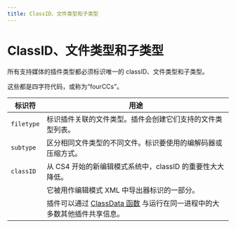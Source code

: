 ```yaml
---
title: ClassID、文件类型和子类型
---
```

# ClassID、文件类型和子类型

所有支持媒体的插件类型都必须标识唯一的 classID、文件类型和子类型。

这些都是四字符代码，或称为“fourCCs”。

| 标识符 | 用途 |
|---|---|
| `filetype` | 标识插件关联的文件类型。插件会创建它们支持的文件类型列表。 |
| `subtype` | 区分相同文件类型的不同文件。标识要使用的编解码器或压缩方式。 |
| `classID` | 从 CS4 开始的新编辑模式系统中，classID 的重要性大大降低。 |
| | 它被用作编辑模式 XML 中导出器标识的一部分。 |
| | 插件可以通过 [ClassData 函数](../classdata-functions) 与运行在同一进程中的大多数其他插件共享信息。 |
